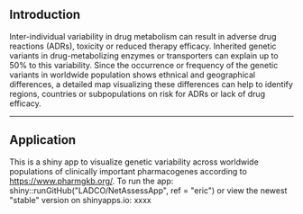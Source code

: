 
## Introduction
Inter-individual variability in drug metabolism can result in adverse drug reactions (ADRs), toxicity or reduced therapy efficacy. Inherited genetic variants in drug-metabolizing enzymes or transporters can explain up to 50% to this variability. Since the occurrence or frequency of the genetic variants in worldwide population shows ethnical and geographical differences, a detailed map visualizing these differences can help to identify regions, countries or subpopulations on risk for ADRs or lack of drug efficacy.
***


## Application
This is a shiny app to visualize genetic variability across worldwide populations of clinically important pharmacogenes according to https://www.pharmgkb.org/.
To run the app:
shiny::runGitHub("LADCO/NetAssessApp", ref = "eric")
or view the newest "stable" version on shinyapps.io:
xxxx

